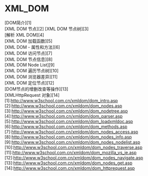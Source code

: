 # XML_DOM  

[DOM简介][1]  
[XML DOM 节点][2]
[XML DOM 节点树][3]  
[解析 XML DOM][4]  
[XML DOM 加载函数][5]  
[XML DOM - 属性和方法][6]  
[XML DOM 访问节点][7]  
[XML DOM 节点信息][8]  
[XML DOM Node List][9]  
[XML DOM 遍历节点树][10]   
[XML DOM 浏览器差异][11]  
[XML DOM 定位节点][12]  
[DOM节点的增删改查等操作][13]  
[XMLHttpRequest 对象][14]
[1]:http://www.w3school.com.cn/xmldom/dom_intro.asp
[2]:http://www.w3school.com.cn/xmldom/dom_nodes.asp
[3]:http://www.w3school.com.cn/xmldom/dom_nodetree.asp  
[4]:http://www.w3school.com.cn/xmldom/dom_parser.asp  
[5]:http://www.w3school.com.cn/xmldom/dom_loadxmldoc.asp
[6]:http://www.w3school.com.cn/xmldom/dom_methods.asp
[7]:http://www.w3school.com.cn/xmldom/dom_nodes_access.asp
[8]:http://www.w3school.com.cn/xmldom/dom_nodes_info.asp
[9]:http://www.w3school.com.cn/xmldom/dom_nodes_nodelist.asp
[10]:http://www.w3school.com.cn/xmldom/dom_nodes_traverse.asp
[11]:http://www.w3school.com.cn/xmldom/dom_mozilla_vs_ie.asp
[12]:http://www.w3school.com.cn/xmldom/dom_nodes_navigate.asp
[13]:http://www.w3school.com.cn/xmldom/dom_nodes_get.asp
[14]:http://www.w3school.com.cn/xmldom/dom_httprequest.asp
